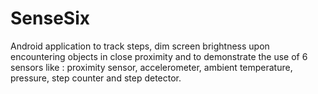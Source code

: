 # SenseSix
Android application to track steps, dim screen brightness upon encountering objects in close proximity and to demonstrate the use of 6 sensors like : proximity sensor, accelerometer, ambient temperature, pressure, step counter and step detector.
